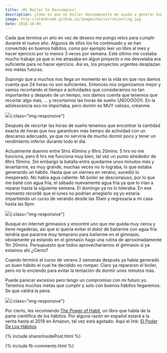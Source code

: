 ```yaml
---
title: ¡Mi Boiler Se Descompuso!
description: ¿Cómo es que mi boiler descompuesto me ayuda a generar buenos hábitos?
image: http://al4ndrade.github.io/images/boiler/shivering.jpg
date: 2018-10-09
---
```


Cada que termina un año en vez de deseos me pongo retos para cumplir durante el nuevo año. Algunos de ellos los he continuado y se han convertido en buenos hábitos, como por ejemplo leer un libro al mes y hacer ejercicio por lo menos 3 veces por semana. Este último me costaba mucho trabajo ya que si me atrasaba en algun proyecto o me desvelaba era suficiente para no hacer ejercicio. Así es, los proyectos urgentes desplazan mis metas futuras. 

Supongo que a muchos nos llega un momento en la vida en que nos damos cuenta que 24 horas no son suficientes. Entonces nos organizamos mejor y vamos recortando el tiempo a actividades que consideramos no tan importantes y después de un tiempo, nos damos cuenta que tenemos que recortar algo más, ... y recortamos las horas de sueño (¡NOOOOO!). En la adolescencia eso no importaba, pero dormir es MUY valioso, créanme. 


![]({{site.baseurl}}/images/boiler/sleeping_dog.jpg){:class="img-responsive"}


Después de recortar las horas de sueño tenemos que encontrar la cantidad exacta de horas que nos garanticen más tiempo de actividad con un descanso adecuado, ya que no serviría de mucho dormir poco y tener un rendimiento inferior durante todo el día. 

Actualmente duermo entre 5hrs 40mins y 6hrs 20mins. 5 hrs no me funciona, pero 6 hrs me funciona muy bien, tal vez un punto alrededor de 6hrs 10mins. Sin embargo la batalla entre quedarme unos minutos más y levantarme, es muy grande, muchas veces no lo lograba, lo que estaba generando un hábito. Hasta que un viernes en verano, sucedió lo inesperado. No había agua caliente. Mi boiler se descompuso, por lo que me bañé con agua fría, el sábado nuevamente agua fría ya que lo irían a reparar hasta la siguiente semana. El domingo ya no lo toleraba. En ese momento recordé que el lunes no podrían arreglarlo xq yo estaría impartiendo un curso de verando desde las 10am y regresaría a mi casa hasta las 8pm. 


![]({{site.baseurl}}/images/boiler/fear.jpg){:class="img-responsive"}


Busqué en internet gimnasios y encontré uno que me queda muy cerca y tiene regaderas, así que si quería evitar el dolor de bañarme con agua fría tendría que pararme muy temprano para bañarme en el gimnasio, obviamente ya estando en el gimnasio hago una rutina de aproximadamente 1hr 20mins. Porsupuesto que todos aprovecharíamos el gimnasio si ya estamos ahí ¿Cierto? 

Cuando terminó el curso de verano 2 semanas después ya había generado un buen hábito el cual he decidido no romper. Claro ya repararon el boiler, pero no lo enciendo para evitar la tentación de dormir unos minutos más. 

Puede parecer excesivo pero tengo un compromiso con mi futuro yo. Tenemos muchas metas que cumplir y solo con buenos hábitos llegaremos. Se que valdrá la pena. 

![]({{site.baseurl}}/images/boiler/victory.jpg){:class="img-responsive"}


Por cierto, les recomiendo <a href='https://www.amazon.com.mx/Power-Habit-What-Life-Business/dp/081298160X/ref=sr_1_1?s=books&ie=UTF8&qid=1539105294&sr=1-1&keywords=the+power+of+habit' target="_blank">The Power of Habit,</a> un libro que habla de la parte científica de los hábitos. Por alguna razón en español estará a la venta hasta el 2019 en Amazon, tal vez está agotado. Aquí el link: <a href='https://www.amazon.com.mx/Poder-habitos-hacemos-vida-empresa/dp/6079344637/ref=sr_1_10?s=books&ie=UTF8&qid=1539105395&sr=1-10&keywords=the+power+of+habit' target="_blank">El Poder De Los Hábitos</a>


{% include sharerInsidePost.html %}

{% include fb-comments.html %}


